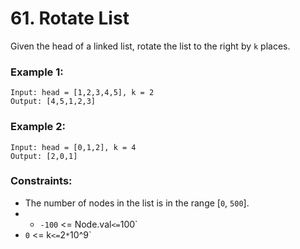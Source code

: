 # 61. Rotate List

Given the head of a linked list, rotate the list to the right by `k` places.

### Example 1:

```
Input: head = [1,2,3,4,5], k = 2
Output: [4,5,1,2,3]
```

### Example 2:

```
Input: head = [0,1,2], k = 4
Output: [2,0,1]
```

### Constraints:

- The number of nodes in the list is in the range [`0`, `500`].
- - `-100` <= Node.val` <= `100`
- `0` <= k` <= `2` * `10^9`
